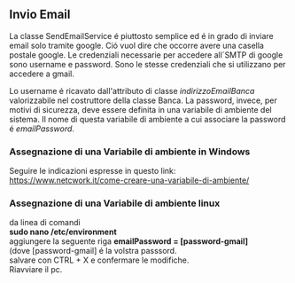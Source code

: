 ## Invio Email

La classe SendEmailService é piuttosto semplice ed é in grado di inviare email solo tramite google.
Ció vuol dire che occorre avere una casella postale google.
Le credenziali necessarie per accedere all´SMTP di google sono username e password.
Sono le stesse credenziali che si utilizzano per accedere a gmail.

Lo username é ricavato dall'attributo di classe *indirizzoEmailBanca* valorizzabile nel costruttore della classe Banca.
La password, invece, per motivi di sicurezza, deve essere definita in una variabile di ambiente del sistema.
Il nome di questa variabile di ambiente a cui associare la password é *emailPassword*.

### Assegnazione di una Variabile di ambiente in Windows

Seguire le indicazioni espresse in questo link: https://www.netcwork.it/come-creare-una-variabile-di-ambiente/

### Assegnazione di una Variabile di ambiente linux

da linea di comandi  
**sudo nano /etc/environment**  
aggiungere la seguente riga
**emailPassword = [password-gmail]**  
(dove [password-gmail] é la volstra passsord.  
salvare con CTRL + X e confermare le modifiche.  
Riavviare il pc.  
